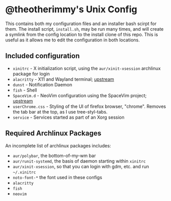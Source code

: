 # @theotherimmy's Unix Config

This contains both my configuration files and an installer bash scirpt for them.
The install script, `install.sh`, may be run many times, and will create a
symlink from the config location to the install clone of this repo. This is
useful as it allows me to edit the configuration in both locations.

## Included configuration

* `xinitrc` - X initialization script, using the `aur/xinit-xsession` archlinux
  package for login
* `alacritty` - X11 and Wayland terminal; [upstream](https://github.com/jwilm/alacritty)
* `dunst` - Notification Daemon
* `fish` - Shell
* `SpaceVim.d` - NeoVim configuration using the SpaceVim project; [upstream](https://github.com/SpaceVim/SpaceVim)
* `userChrome.css` - Styling of the UI of firefox browser, "chrome". Removes
  the tab bar at the top, as I use tree-styl-tabs.
* `service` - Services started as part of an Xorg session

## Required Archlinux Packages
An incomplete list of archlinux packages includes:
 * `aur/polybar`, the bottom-of-my-wm bar
 * `aur/runit-systemd`, the basis of daemon starting within `xinitrc`
 * `aur/xinit-xsession`, so that you can login with gdm, etc. and run `~/.xinitrc`
 * `noto-font-*` the font used in these configs
 * `alacritty`
 * `fish`
 * `neovim`

